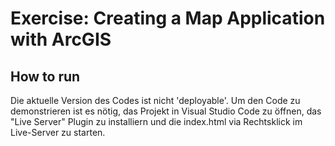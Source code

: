 # Exercise: Creating a Map Application with ArcGIS

## How to run
Die aktuelle Version des Codes ist nicht 'deployable'.
Um den Code zu demonstrieren ist es nötig, das Projekt in Visual Studio Code zu öffnen, das "Live Server" Plugin zu installiern und die index.html via Rechtsklick im Live-Server zu starten.